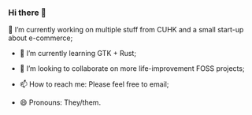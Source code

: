 ### Hi there 👋

<!--
**XGZepto/XGZepto** is a ✨ _special_ ✨ repository because its `README.md` (this file) appears on your GitHub profile.

Here are some ideas to get you started:

- 🔭 I’m currently working on ...
- 🌱 I’m currently learning ...
- 👯 I’m looking to collaborate on ...
- 🤔 I’m looking for help with ...
- 💬 Ask me about ...
- 📫 How to reach me: ...
- 😄 Pronouns: ...
- ⚡ Fun fact: ...
-->

🔭 I’m currently working on multiple stuff from CUHK and a small start-up about e-commerce;

- 🌱 I’m currently learning GTK + Rust;

- 👯 I’m looking to collaborate on more life-improvement FOSS projects;

- 📫 How to reach me: Please feel free to email;

- 😄 Pronouns: They/them.
